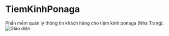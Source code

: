 # TiemKinhPonaga
Phần mềm quản lý thông tin khách hàng cho tiệm kinh ponaga (Nha Trang).
![Giao diện](https://i.imgur.com/nTE2t48.jpg)
